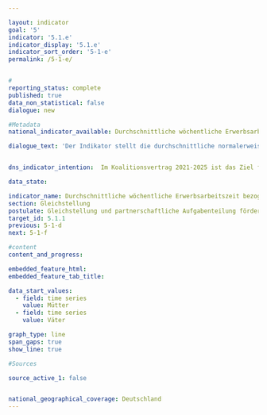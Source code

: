 ```yaml
---

layout: indicator        
goal: '5'        
indicator: '5.1.e'        
indicator_display: '5.1.e'        
indicator_sort_order: '5-1-e'        
permalink: /5-1-e/        


#
reporting_status: complete        
published: true        
data_non_statistical: false        
dialogue: new

#Metadata        
national_indicator_available: Durchschnittliche wöchentliche Erwerbsarbeitszeit bezogen auf alle Mütter und Väter      

dialogue_text: 'Der Indikator stellt die durchschnittliche normalerweise geleistete Wochenarbeitszeit von Müttern und Vätern dar. Dabei wird die Summe der von Müttern bzw. Vätern normalerweise geleisteten Arbeitsstunden je Woche durch die Anzahl der Mütter bzw. Väter geteilt.<br>Berücksichtigt werden Mütter und Väter im Alter von 15 bis unter 65 Jahren, die mit mindestens einem Kind unter 18 Jahren im Haushalt zusammenleben. Als Kinder gelten dabei – neben leiblichen Kindern – auch Stief-, Pflege- und Adoptivkinder. Kinder, die noch gemeinsam mit den Eltern in einem Haushalt leben, dort aber bereits eigene Kinder versorgen, sowie Kinder die mit einem Partner oder einer Partnerin in einer Lebensgemeinschaft leben, werden nicht der Herkunftsfamilie zugerechnet, sondern zählen statistisch als eigene Familie beziehungsweise Lebensform.<br>Als Arbeitszeit wird Arbeit gegen Entgelt oder im Rahmen einer selbstständigen oder mithelfenden Tätigkeit berücksichtigt (Erwerbsarbeit). Unbezahlte Tätigkeiten wie Arbeiten im eigenen bzw. Hilfe im fremden Haushalt oder Garten, Pflege und Betreuung von Kindern und Erwachsenen sowie ehrenamtliches Engagement werden entsprechend nicht erfasst. <br>Die „normalerweise geleistete Arbeitszeit“, berücksichtigt keine gelegentlichen oder einmaligen Abweichungen von der vertraglich vereinbarten oder ansonsten üblichen Arbeitszeit (etwa durch Urlaub oder Krankheit). Beschränkungen der Arbeitszeit durch Mutterschutz oder Elternzeit werden hingegen erfasst.'


dns_indicator_intention:  Im Koalitionsvertrag 2021-2025 ist das Ziel festgehalten, eine höhere Erwerbsbeteiligung von Frauen zu erreichen. Das Ziel der Bundesregierung ist daher auch eine Annäherung der durchschnittlichen Wochenarbeitszeit bezogen auf alle Mütter und Väter. Dies stärkt die wirtschaftliche Eigenständigkeit von Müttern, insbesondere auch für den Fall der Trennung und im Alter. Eine Annäherung der Arbeitszeiten wird in der Regel eine partnerschaftliche Aufgabenteilung unterstützen – dies wiederum trägt zur wirtschaftlichen Stabilität der Familien bei und schenkt beiden Elternteilen Zeit für Familie.       

data_state:      

indicator_name: Durchschnittliche wöchentliche Erwerbsarbeitszeit bezogen auf alle Mütter und Väter    
section: Gleichstellung        
postulate: Gleichstellung und partnerschaftliche Aufgabenteilung fördern        
target_id: 5.1.1        
previous: 5-1-d        
next: 5-1-f        

#content         
content_and_progress:         

embedded_feature_html:
embedded_feature_tab_title:

data_start_values:
  - field: time series
    value: Mütter
  - field: time series
    value: Väter          

graph_type: line
span_gaps: true        
show_line: true

#Sources        

source_active_1: false


national_geographical_coverage: Deutschland                
---
```

